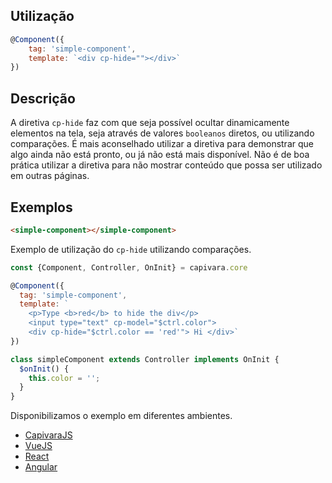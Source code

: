 ## Utilização
```js
@Component({
    tag: 'simple-component',
    template: `<div cp-hide=""></div>`
})
```
## Descrição

A diretiva `cp-hide` faz com que seja possível ocultar dinamicamente elementos na tela, seja através de valores `booleanos` diretos, ou utilizando comparações. É mais aconselhado utilizar a diretiva para demonstrar que algo ainda não está pronto, ou já não está mais disponível. Não é de boa prática utilizar a diretiva para não mostrar conteúdo que possa ser utilizado em outras páginas.


## Exemplos

```HTML
<simple-component></simple-component>
```

Exemplo de utilização do `cp-hide` utilizando comparações.

```js
const {Component, Controller, OnInit} = capivara.core

@Component({
  tag: 'simple-component',
  template: `
    <p>Type <b>red</b> to hide the div</p>
    <input type="text" cp-model="$ctrl.color">
    <div cp-hide="$ctrl.color == 'red'"> Hi </div>`
})

class simpleComponent extends Controller implements OnInit {
  $onInit() {
    this.color = '';
  }
}
```
Disponibilizamos o exemplo em diferentes ambientes.
* [CapivaraJS](https://jsfiddle.net/jcanabarro/zf8gqh0d/384/)
* [VueJS](http://jsfiddle.net/jcanabarro/ygznj9mt/74/)
* [React](http://jsfiddle.net/jcanabarro/td4v7qqd/362/)
* [Angular](https://jsfiddle.net/t0b8xxfj/146/)